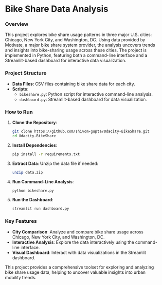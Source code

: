 # Bike Share Data Analysis

### Overview

This project explores bike share usage patterns in three major U.S. cities: Chicago, New York City, and Washington, DC. Using data provided by Motivate, a major bike share system provider, the analysis uncovers trends and insights into bike-sharing usage across these cities. The project is implemented in Python, featuring both a command-line interface and a Streamlit-based dashboard for interactive data visualization.

### Project Structure

- **Data Files**: CSV files containing bike share data for each city.
- **Scripts**:
  - `bikeshare.py`: Python script for interactive command-line analysis.
  - `dashboard.py`: Streamlit-based dashboard for data visualization.

### How to Run

1. **Clone the Repository**:
   ```bash
   git clone https://github.com/shivom-gupta/Udacity-BikeShare.git
   cd Udacity-BikeShare
   ```

2. **Install Dependencies**:
   ```bash
   pip install -r requirements.txt
   ```

3. **Extract Data**:
   Unzip the data file if needed:
   ```bash
   unzip data.zip
   ```

4. **Run Command-Line Analysis**:
   ```bash
   python bikeshare.py
   ```

5. **Run the Dashboard**:
   ```bash
   streamlit run dashboard.py
   ```

### Key Features

- **City Comparison**: Analyze and compare bike share usage across Chicago, New York City, and Washington, DC.
- **Interactive Analysis**: Explore the data interactively using the command-line interface.
- **Visual Dashboard**: Interact with data visualizations in the Streamlit dashboard.

This project provides a comprehensive toolset for exploring and analyzing bike share usage data, helping to uncover valuable insights into urban mobility trends.
